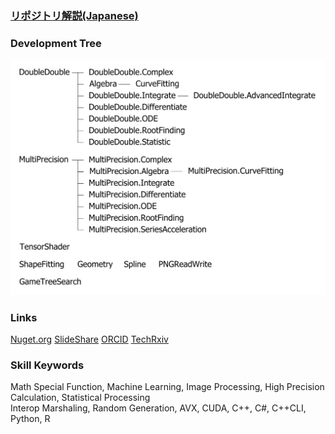 ### [**リポジトリ解説(Japanese)**](https://github.com/tk-yoshimura/tk-yoshimura/blob/main/portrait/github_tyoshimura.pdf)  

### Development Tree
![dev tree](https://github.com/tk-yoshimura/tk-yoshimura/blob/main/figures/dev_tree.svg)
### Links  
[Nuget.org](https://www.nuget.org/profiles/T.Yoshimura)
[SlideShare](https://www.slideshare.net/TakumaYoshimura2)
[ORCID](https://orcid.org/0000-0001-9224-1757)
[TechRxiv](https://www.techrxiv.org/users/661998)
### Skill Keywords  
Math Special Function, Machine Learning, Image Processing, High Precision Calculation, Statistical Processing  
Interop Marshaling, Random Generation, AVX, CUDA, C++, C#, C++CLI, Python, R
